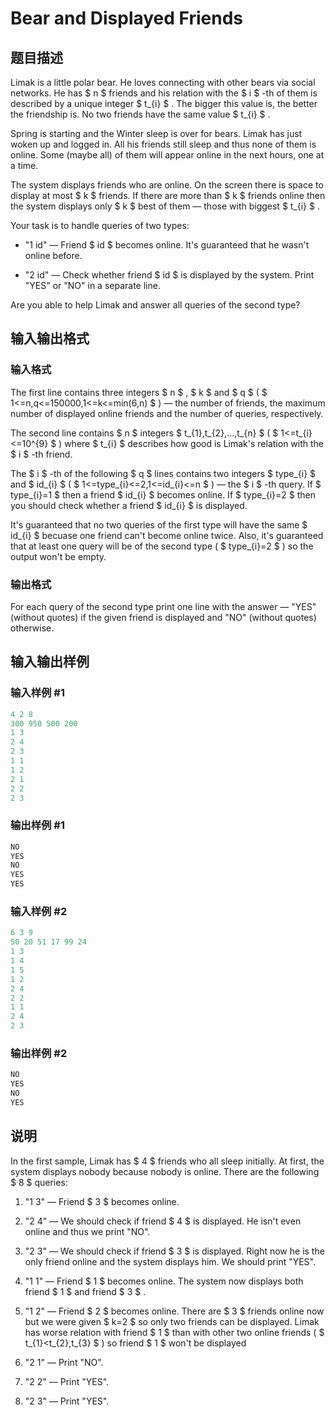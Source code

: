 # Bear and Displayed Friends

## 题目描述

Limak is a little polar bear. He loves connecting with other bears via social networks. He has $ n $ friends and his relation with the $ i $ -th of them is described by a unique integer $ t_{i} $ . The bigger this value is, the better the friendship is. No two friends have the same value $ t_{i} $ .

Spring is starting and the Winter sleep is over for bears. Limak has just woken up and logged in. All his friends still sleep and thus none of them is online. Some (maybe all) of them will appear online in the next hours, one at a time.

The system displays friends who are online. On the screen there is space to display at most $ k $ friends. If there are more than $ k $ friends online then the system displays only $ k $ best of them — those with biggest $ t_{i} $ .

Your task is to handle queries of two types:

- "1 id" — Friend $ id $ becomes online. It's guaranteed that he wasn't online before.

- "2 id" — Check whether friend $ id $ is displayed by the system. Print "YES" or "NO" in a separate line.

Are you able to help Limak and answer all queries of the second type?

## 输入输出格式

### 输入格式

The first line contains three integers $ n $ , $ k $ and $ q $ ( $ 1<=n,q<=150000,1<=k<=min(6,n) $ ) — the number of friends, the maximum number of displayed online friends and the number of queries, respectively.

The second line contains $ n $ integers $ t_{1},t_{2},...,t_{n} $ ( $ 1<=t_{i}<=10^{9} $ ) where $ t_{i} $ describes how good is Limak's relation with the $ i $ -th friend.

The $ i $ -th of the following $ q $ lines contains two integers $ type_{i} $ and $ id_{i} $ ( $ 1<=type_{i}<=2,1<=id_{i}<=n $ ) — the $ i $ -th query. If $ type_{i}=1 $ then a friend $ id_{i} $ becomes online. If $ type_{i}=2 $ then you should check whether a friend $ id_{i} $ is displayed.

It's guaranteed that no two queries of the first type will have the same $ id_{i} $ becuase one friend can't become online twice. Also, it's guaranteed that at least one query will be of the second type ( $ type_{i}=2 $ ) so the output won't be empty.

### 输出格式

For each query of the second type print one line with the answer — "YES" (without quotes) if the given friend is displayed and "NO" (without quotes) otherwise.

## 输入输出样例

### 输入样例 #1

```cpp
4 2 8
300 950 500 200
1 3
2 4
2 3
1 1
1 2
2 1
2 2
2 3

```
### 输出样例 #1

```cpp
NO
YES
NO
YES
YES

```
### 输入样例 #2

```cpp
6 3 9
50 20 51 17 99 24
1 3
1 4
1 5
1 2
2 4
2 2
1 1
2 4
2 3

```
### 输出样例 #2

```cpp
NO
YES
NO
YES

```
## 说明

In the first sample, Limak has $ 4 $ friends who all sleep initially. At first, the system displays nobody because nobody is online. There are the following $ 8 $ queries:

1. "1 3" — Friend $ 3 $ becomes online.

2. "2 4" — We should check if friend $ 4 $ is displayed. He isn't even online and thus we print "NO".

3. "2 3" — We should check if friend $ 3 $ is displayed. Right now he is the only friend online and the system displays him. We should print "YES".

4. "1 1" — Friend $ 1 $ becomes online. The system now displays both friend $ 1 $ and friend $ 3 $ .

5. "1 2" — Friend $ 2 $ becomes online. There are $ 3 $ friends online now but we were given $ k=2 $ so only two friends can be displayed. Limak has worse relation with friend $ 1 $ than with other two online friends ( $ t_{1}&lt;t_{2},t_{3} $ ) so friend $ 1 $ won't be displayed

6. "2 1" — Print "NO".

7. "2 2" — Print "YES".

8. "2 3" — Print "YES".

